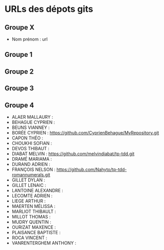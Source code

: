 # URLs des dépots gits

## Groupe X
* Nom prénom : url

## Groupe 1
## Groupe 2
## Groupe 3
## Groupe 4
* ALAER MALLAURY : 
* BEHAGUE CYPRIEN : 
* BEUNS VIANNEY : 
* BORÉE CYPRIEN : https://github.com/CyprienBehague/MyRepository.git
* CAPON THÉO : 
* CHOUKHI SOFIAN : 
* DEVOS THIBAUT : 
* DIABAT  MELVIN : https://github.com/melvindiabat/tp-tdd.git
* DRAMÉ MARIAMA : 
* DURAND  ADRIEN : 
* FRANÇOIS  NELSON : https://github.com/Nahyto/tp-tdd-romannumerals.git
* GILLET  DYLAN : 
* GILLET  LENAIC : 
* LANTOINE  ALEXANDRE : 
* LECOMTE ADRIEN : 
* LIEGE ARTHUR : 
* MAERTEN MÉLISSA : 
* MARLIOT THIBAULT : 
* MILLOT  THOMAS : 
* MUDRY QUENTIN : 
* OURIZAT MAXENCE : 
* PLAISANCE BAPTISTE : 
* ROCA  VINCENT : 
* VANRENTERGHEM ANTHONY : 
